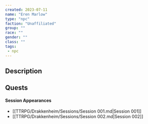 ```yaml
---
created: 2023-07-11
name: "Eren Marlow"
type: "npc"
faction: "Unaffiliated"
group: ""
race: ""
gender: ""
class: ""
tags:
 - npc
---
```

## Description


## Quests
<!-- QueryToSerialize: TASK FROM "TTRPG/Drakkenheim/Quests" WHERE !completed AND contains(outlinks, [[Eren Marlow]]) -->

#### Session Appearances
<!-- QueryToSerialize: LIST FROM [[Eren Marlow]] WHERE file.folder = "TTRPG/Drakkenheim/Sessions" -->
<!-- SerializedQuery: LIST FROM [[Eren Marlow]] WHERE file.folder = "TTRPG/Drakkenheim/Sessions" -->
- [[TTRPG/Drakkenheim/Sessions/Session 001.md|Session 001]]
- [[TTRPG/Drakkenheim/Sessions/Session 002.md|Session 002]]
<!-- SerializedQuery END -->



